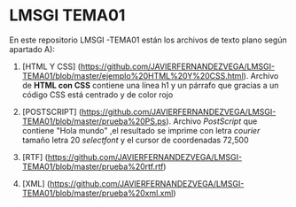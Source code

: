 # LMSGI TEMA01

En este repositorio LMSGI -TEMA01 están los archivos de texto plano  según apartado A):

1. [HTML Y CSS] (https://github.com/JAVIERFERNANDEZVEGA/LMSGI-TEMA01/blob/master/ejemplo%20HTML%20Y%20CSS.html). 
Archivo de **HTML con CSS** contiene una línea h1 y un párrafo que gracias a un código CSS está centrado y de color rojo

2. [POSTSCRIPT] (https://github.com/JAVIERFERNANDEZVEGA/LMSGI-TEMA01/blob/master/prueba%20PS.ps).
Archivo *PostScript* que contiene "Hola mundo" ,el resultado se imprime con letra *courier* tamaño letra 20 *selectfont* y el cursor de coordenadas 72,500
3. [RTF] (https://github.com/JAVIERFERNANDEZVEGA/LMSGI-TEMA01/blob/master/prueba%20rtf.rtf)
4. [XML] (https://github.com/JAVIERFERNANDEZVEGA/LMSGI-TEMA01/blob/master/prueba%20xml.xml)
